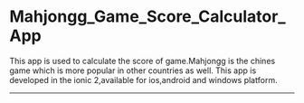 # Mahjongg_Game_Score_Calculator_App
This app is used to calculate the score of game.Mahjongg is the chines game which is more popular in other countries as well.
This app is developed in the ionic 2,available for ios,android and windows platform.

----------------------------------------------------------------------------------------
<!DOCTYPE html>
<html lang="en" dir="ltr">
<head>
  <meta charset="UTF-8">
  <title>Mahjongg</title>
  <meta name="viewport" content="width=device-width, initial-scale=1.0, minimum-scale=1.0, maximum-scale=1.0, user-scalable=no">
  <meta name="format-detection" content="telephone=no">
  <meta name="msapplication-tap-highlight" content="no">
  <link rel="icon" type="image/x-icon" href="assets/icon/favicon.ico">
  <link rel="manifest" href="manifest.json">
  <meta name="theme-color" content="#4e8ef7">

  <!-- cordova.js required for cordova apps -->
  <script src="cordova.js"></script>

  <!-- un-comment this code to enable service worker
  <script>
    if ('serviceWorker' in navigator) {
      navigator.serviceWorker.register('service-worker.js')
        .then(() => console.log('service worker installed'))
        .catch(err => console.log('Error', err));
    }
  </script>-->

  <link href="build/main.css" rel="stylesheet">

</head>
<body>

  <!-- Ionic's root component and where the app will load -->
  <ion-app></ion-app>


  <!-- The polyfills js is generated during the build process -->
  <script src="build/polyfills.js"></script>

  <!-- The bundle js is generated during the build process -->
  <script src="build/main.js"></script>

</body>
</html>
